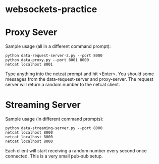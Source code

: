# websockets-practice

# Proxy Sever

Sample usage (all in a different command prompt):
```
python data-request-server-2.py --port 8000
python data-proxy.py --port 8001 8000
netcat localhost 8001
```
Type anything into the netcat prompt and hit \<Enter\>.  You should some messages from the data-request-server and proxy-server.  The request server will return a random number to the netcat client.  

# Streaming Server

Sample usage (in different command prompts):
```
python data-streaming-server.py --port 8000
netcat localhost 8000
netcat localhost 8000
netcat localhost 8000
```

Each client will start receiving a random number every second once connected.  This is a very small pub-sub setup.  
